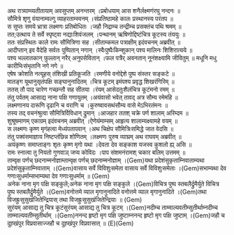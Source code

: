 

  
अथ रात्र्याम्व्यतीतायाम् अवसुप्तम् अनन्तरम् ।प्रबोधयाम् आस शनैर्लक्ष्मणंरघु नन्दनः  ॥   
सौमित्रे शृणु वंयानाम्वल्गु व्याहरताम्स्वनम् ।संप्रतिष्ठामहे कालः प्रस्थानस्य परंतप  ॥   
स सुप्तः समये भ्रात्रा लक्ष्मणः प्रतिबोधितः ।जहौ निद्राम्च तन्द्रीम्च प्रसक्तंच पथि श्रमम्  ॥   
तत;उत्थाय ते सर्वे स्पृष्ट्वा नद्याःशिवंजलम् ।पन्थानम् ऋषिणोद्दिष्टंचित्र कूटस्य तंययुः  ॥   
ततः संप्रस्थितः काले रामः सौमित्रिणा सह ।सीताम्कमल पत्राक्षीम् इदंवचनम् अब्रवीत्  ॥   
आदीप्तान् इव वैदेहि सर्वतः पुष्पितान् नगान् ।स्वैःपुष्पैःकिम्शुकान् पश्य मालिनः शिशिरात्यये  ॥   
पश्य भल्लातकान् फुल्लान् नरैर् अनुपसेवितान् ।फल पत्रैर् अवनतान् नूनंशक्ष्यामि जीवितुम्  ॥ मधूनि मधु कारीभिःसंभृतानि नगे नगे  ॥   
एषेष क्रोशति नत्यूहस् तंशिखी प्रतिकूजति ।रमणीये वनोद्देशे पुष्प संस्तर सङ्कटे  ॥   
मातङ्ग यूथानुसृतंपक्षि सङ्घानुनादितम् ।चित्र कूटम् इमंपश्य प्रवृद्ध शिखरंगिरिम्  ॥   
ततस् तौ पाद चारेण गच्छन्तौ सह सीतया ।रंयम् आसेदतुःशैलंचित्र कूटंमनो रमम्  ॥   
तंतु पर्वतम् आसाद्य नाना पक्षि गणायुतम् ।अयंवासो भवेत् तावद् अत्र सौम्य रमेमहि  ॥   
लक्ष्मणानय दारूणि दृढानि च वराणि च ।कुरुष्वावसथंसौम्य वासे मेऽभिरतंमनः  ॥   
तस्य तद् वचनंश्रुत्वा सौमित्रिर्विविधान् द्रुमान् ।आजहार ततश् चक्रे पर्ण शालाम् अरिम्दम  ॥   
शुश्रूषमाणम् एकाग्रम् इदंवचनम् अब्रवीत् ।ऐणेयंमाम्सम् आहृत्य शालाम्यक्ष्यामहे वयम्  ॥   
स लक्ष्मणः कृष्ण मृगंहत्वा मेध्यंपतापवान् ।अथ चिक्षेप सौमित्रिःसमिद्धे जात वेदसि  ॥   
तंतु पक्वंसमाज्ञाय निष्टप्तंछिन्न शोणितम् ।लक्ष्मणः पुरुष व्याघ्रम् अथ राघवम् अब्रवीत्  ॥   
अयंकृष्णः समाप्ताङ्गः शृतः कृष्ण मृगो यथा ।देवता देव सङ्काश यजस्व कुशलो ह्य् असि  ॥   
रामः स्नात्वा तु नियतो गुणवाञ् जप्य कोविदः ।पाप संशमनंरामश् चकार बलिम् उत्तमम्  ॥   
ताम्वृक्ष पर्णच् छदनाम्मनोज्ञाम्ताम्वृक्ष पर्णच् छदनाम्मनोज्ञाम् ।(Gem)यथा प्रदेशंसुकृताम्निवाताम्यथा प्रदेशंसुकृताम्निवाताम् ।(Gem)वासाय सर्वे विविशुःसमेता वासाय सर्वे विविशुःसमेताः ।(Gem)सभाम्यथा देव गणाःसुधर्माम्सभाम्यथा देव गणाःसुधर्माम्  ॥ (Gem)  
अनेक नाना मृग पक्षि सङ्कुले;अनेक नाना मृग पक्षि सङ्कुले ।(Gem)विचित्र पुष्प स्तबलैर्द्रुमैर्युते विचित्र पुष्प स्तबलैर्द्रुमैर्युते ।(Gem)वनोत्तमे व्याल मृगानुनादिते वनोत्तमे व्याल मृगानुनादिते ।(Gem)तथा विजह्रुःसुसुखंजितेन्द्रियास् तथा विजह्रुःसुसुखंजितेन्द्रियाः  ॥ (Gem)  
सुरंयम् आसाद्य तु चित्र कूटंसुरंयम् आसाद्य तु चित्र कूटम् ।(Gem)नदीम्च ताम्माल्यवतीम्सुतीर्थाम्नदीम्च ताम्माल्यवतीम्सुतीर्थाम् ।(Gem)ननन्द हृष्टो मृग पक्षि जुष्टाम्ननन्द हृष्टो मृग पक्षि जुष्टाम् ।(Gem)जहौ च दुह्खंपुर विप्रवासाज्जहौ च दुह्खंपुर विप्रवासात्  ॥ (E)(Gem)  
